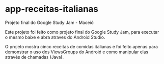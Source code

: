 # app-receitas-italianas
Projeto final do Google Study Jam - Maceió 

Este projeto foi feito como projeto final do Google Study Jam, para executar o mesmo baixe e abra atraves do Android Studio.

O projeto mostra cinco receitas de comidas italianas e foi feito apenas para demonstrar o uso dos ViewsGroups do Android e como manipular elas através de chamadas (Java).
